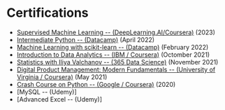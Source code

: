 # Certifications

- [Supervised Machine Learning -- (DeepLearning.AI/Coursera)](https://www.coursera.org/account/accomplishments/verify/VT3LUJA9YLYV) (2023)
- [Intermediate Python -- (Datacamp)](https://www.datacamp.com/statement-of-accomplishment/course/c53d7058e8412191d167c9bd0d47632e51684420) (April 2022)
- [Machine Learning with scikit-learn -- (Datacamp)](https://www.datacamp.com/statement-of-accomplishment/course/eddc422c9465820829e8a0fcc2e2ed37f0810381) (February 2022)
- [Introduction to Data Analytics -- (IBM / Coursera)](https://www.coursera.org/account/accomplishments/verify/RZPWMAVM89SZ) (Octomber 2021)
- [Statistics with Iliya Valchanov -- (365 Data Science)](https://learn.365datascience.com/certificates/CC-E9BD04239A/) (November 2021)
- [Digital Product Management: Modern Fundamentals -- (University of Virginia / Coursera)](https://www.coursera.org/account/accomplishments/verify/JYM5WKTPH8YC) (May 2021)
- [Crash Course on Python -- (Google / Coursera)](https://www.coursera.org/account/accomplishments/verify/MPBK4E7VZMG6) (2020)
- [MySQL -- (Udemy)]
- [Advanced Excel -- (Udemy)]
